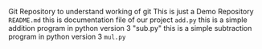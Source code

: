 Git Repository to understand working of git
This is just a Demo Repository
`README.md` this is documentation file of our project
`add.py` this is a simple addition program in python version 3 
"sub.py" this is a simple subtraction program in python version 3
`mul.py`
